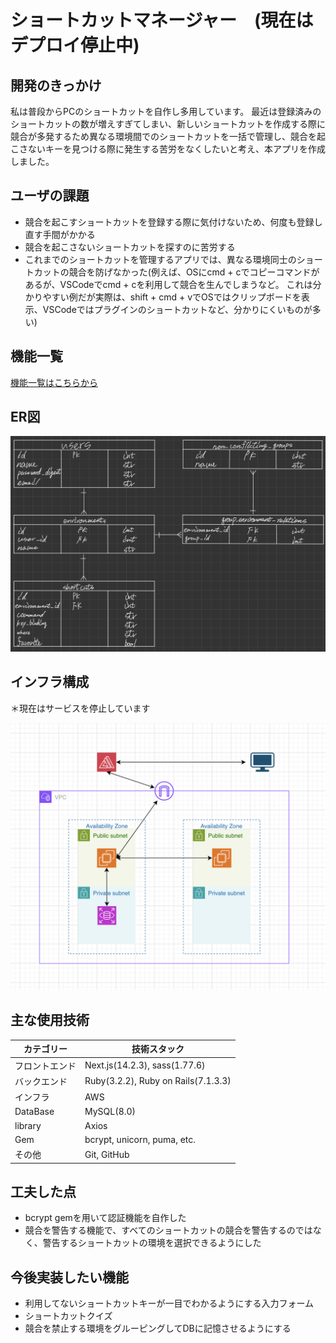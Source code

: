 # ショートカットマネージャー　(現在はデプロイ停止中)

## 開発のきっかけ
私は普段からPCのショートカットを自作し多用しています。
最近は登録済みのショートカットの数が増えすぎてしまい、新しいショートカットを作成する際に競合が多発するため異なる環境間でのショートカットを一括で管理し、競合を起こさないキーを見つける際に発生する苦労をなくしたいと考え、本アプリを作成しました。

## ユーザの課題
* 競合を起こすショートカットを登録する際に気付けないため、何度も登録し直す手間がかかる
* 競合を起こさないショートカットを探すのに苦労する
* これまでのショートカットを管理するアプリでは、異なる環境同士のショートカットの競合を防げなかった(例えば、OSにcmd + cでコピーコマンドがあるが、VSCodeでcmd + cを利用して競合を生んでしまうなど。 これは分かりやすい例だが実際は、shift + cmd + vでOSではクリップボードを表示、VSCodeではプラグインのショートカットなど、分かりにくいものが多い)

## 機能一覧
[機能一覧はこちらから](https://rocky-iron-0a0.notion.site/fb73d265821a4c83852971d15e35187c?pvs=4)

## ER図
![ER図](ui_img/ERDiagram.jpg)

## インフラ構成

＊現在はサービスを停止しています

![アーキテクチャ図](ui_img/architecture.png)

## 主な使用技術
| カテゴリー|技術スタック|
|-|-|
|フロントエンド|Next.js(14.2.3), sass(1.77.6)|
|バックエンド|Ruby(3.2.2), Ruby on Rails(7.1.3.3)|
|インフラ|AWS|
|DataBase|MySQL(8.0)|
|library|Axios|
|Gem|bcrypt, unicorn, puma, etc.|
|その他|Git, GitHub|

## 工夫した点
* bcrypt gemを用いて認証機能を自作した
* 競合を警告する機能で、すべてのショートカットの競合を警告するのではなく、警告するショートカットの環境を選択できるようにした


## 今後実装したい機能
* 利用してないショートカットキーが一目でわかるようにする入力フォーム
* ショートカットクイズ
* 競合を禁止する環境をグルーピングしてDBに記憶させるようにする